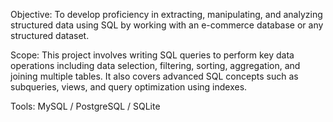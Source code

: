 Objective:
To develop proficiency in extracting, manipulating, and analyzing structured data using SQL by working with an e-commerce database or any structured dataset.

Scope:
This project involves writing SQL queries to perform key data operations including data selection, filtering, sorting, aggregation, and joining multiple tables. It also covers advanced SQL concepts such as subqueries, views, and query optimization using indexes.

Tools:
MySQL / PostgreSQL / SQLite
